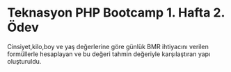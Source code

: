 # Teknasyon PHP Bootcamp 1. Hafta 2. Ödev

Cinsiyet,kilo,boy ve yaş değerlerine göre günlük BMR ihtiyacını verilen formüllerle hesaplayan ve bu değeri tahmin değeriyle karşılaştıran yapı oluşturuldu.



